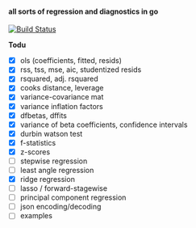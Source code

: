 #### all sorts of regression and diagnostics in go 

[![Build Status](https://travis-ci.org/timkaye11/glasso.svg?branch=master)](https://travis-ci.org/timkaye11/glasso)

**Todu**

 - [x] ols (coefficients, fitted, resids)
 - [x] rss, tss, mse, aic, studentized resids
 - [x] rsquared, adj. rsquared
 - [x] cooks distance, leverage
 - [x] variance-covariance mat
 - [x] variance inflation factors
 - [x] dfbetas, dffits
 - [x] variance of beta coefficients, confidence intervals
 - [x] durbin watson test
 - [x] f-statistics
 - [x] z-scores
 - [ ] stepwise regression
 - [ ] least angle regression
 - [x] ridge regression
 - [ ] lasso / forward-stagewise
 - [ ] principal component regression
 - [ ] json encoding/decoding
 - [ ] examples
